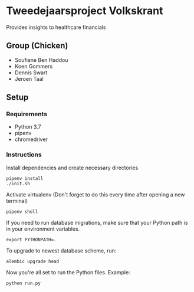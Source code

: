 # Tweedejaarsproject Volkskrant

Provides insights to healthcare financials

## Group (Chicken)
- Soufiane Ben Haddou
- Koen Gommers
- Dennis Swart
- Jeroen Taal

## Setup

### Requirements

- Python 3.7
- pipenv
- chromedriver

### Instructions

Install dependencies and create necessary directories

    pipenv install
    ./init.sh

Activate virtualenv (Don't forget to do this every time after opening a new terminal)

    pipenv shell

If you need to run database migrations, make sure that your Python path is in your environment variables.

    export PYTHONPATH=.

To upgrade to newest database scheme, run:

    alembic upgrade head

Now you're all set to run the Python files. Example:

    python run.py
